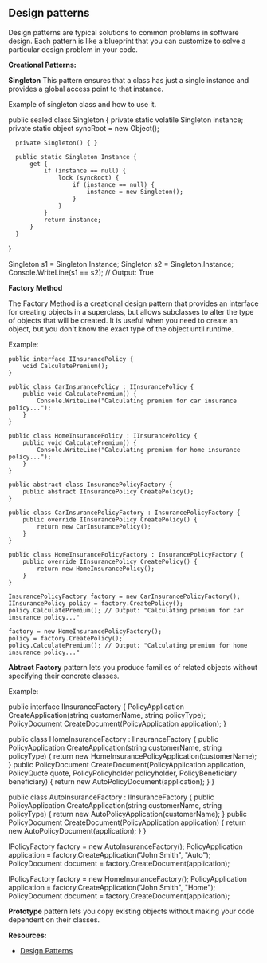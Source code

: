 ## Design patterns

Design patterns are typical solutions to common problems in software design. Each pattern is like a blueprint that you can customize to solve a particular
design problem in your code.

**Creational Patterns:**  

**Singleton**
 This pattern ensures that a class has just a single instance and provides a global access point to that instance.
 
 Example of singleton class and how to use it.
 
   public sealed class Singleton {
      private static volatile Singleton instance;
      private static object syncRoot = new Object();

      private Singleton() { }

      public static Singleton Instance {
          get {
              if (instance == null) {
                  lock (syncRoot) {
                      if (instance == null) {
                          instance = new Singleton();
                      }
                  }
              }
              return instance;
          }
      }
  }
 
 Singleton s1 = Singleton.Instance;
 Singleton s2 = Singleton.Instance;
 Console.WriteLine(s1 == s2); // Output: True

**Factory Method**

The Factory Method is a creational design pattern that provides an interface for creating objects in a superclass, but allows subclasses to alter the type of objects that will be created. It is useful when you need to create an object, but you don't know the exact type of the object until runtime.
 
Example:

    public interface IInsurancePolicy {
        void CalculatePremium();
    }

    public class CarInsurancePolicy : IInsurancePolicy {
        public void CalculatePremium() {
            Console.WriteLine("Calculating premium for car insurance policy...");
        }
    }

    public class HomeInsurancePolicy : IInsurancePolicy {
        public void CalculatePremium() {
            Console.WriteLine("Calculating premium for home insurance policy...");
        }
    }

    public abstract class InsurancePolicyFactory {
        public abstract IInsurancePolicy CreatePolicy();
    }

    public class CarInsurancePolicyFactory : InsurancePolicyFactory {
        public override IInsurancePolicy CreatePolicy() {
            return new CarInsurancePolicy();
        }
    }

    public class HomeInsurancePolicyFactory : InsurancePolicyFactory {
        public override IInsurancePolicy CreatePolicy() {
            return new HomeInsurancePolicy();
        }
    }

    InsurancePolicyFactory factory = new CarInsurancePolicyFactory();
    IInsurancePolicy policy = factory.CreatePolicy();
    policy.CalculatePremium(); // Output: "Calculating premium for car insurance policy..."

    factory = new HomeInsurancePolicyFactory();
    policy = factory.CreatePolicy();
    policy.CalculatePremium(); // Output: "Calculating premium for home insurance policy..."

**Abtract Factory** pattern lets you produce families of related objects without specifying their concrete classes.

Example:

public interface IInsuranceFactory
{
    PolicyApplication CreateApplication(string customerName, string policyType);
    PolicyDocument CreateDocument(PolicyApplication application);
}

public class HomeInsuranceFactory : IInsuranceFactory
{
    public PolicyApplication CreateApplication(string customerName, string policyType)
    {
        return new HomeInsurancePolicyApplication(customerName);
    }
    public PolicyDocument CreateDocument(PolicyApplication application, PolicyQuote quote, PolicyPolicyholder policyholder, PolicyBeneficiary beneficiary)
    {
        return new AutoPolicyDocument(application);
    }
}

public class AutoInsuranceFactory : IInsuranceFactory
{
    public PolicyApplication CreateApplication(string customerName, string policyType)
    {
        return new AutoPolicyApplication(customerName);
    }
    public PolicyDocument CreateDocument(PolicyApplication application)
    {
        return new AutoPolicyDocument(application);
    }
}

IPolicyFactory factory = new AutoInsuranceFactory();
PolicyApplication application = factory.CreateApplication("John Smith", "Auto");
PolicyDocument document = factory.CreateDocument(application);

IPolicyFactory factory = new HomeInsuranceFactory();
PolicyApplication application = factory.CreateApplication("John Smith", "Home");
PolicyDocument document = factory.CreateDocument(application);

**Prototype** pattern lets you copy existing objects without making your code dependent on their classes.

**Resources:**

 - [Design Patterns](https://refactoring.guru/design-patterns)
